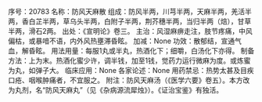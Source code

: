 序号：20783
名称：防风天麻散
组成：防风半两，川芎半两，天麻半两，羌活半两，香白芷半两，草乌头半两，白附子半两，荆芥穗半两，当归半两（焙），甘草半两，滑石2两。
出处：《宣明论》卷三。
主治：风湿麻痹走注，肢节疼痛，中风偏枯，或暴喑不语，内外风热壅滞昏眩。
加减：None
功效：散郁结，宣通气血，解昏眩。
用法用量：每服1丸或半丸，热酒化下；细嚼，白汤化下亦得。
制备方法：上为末。热酒化蜜少许，调半钱，加至1钱，觉药力运行微麻为度。或炼蜜为丸，如弹子大。
临床应用：None
各家论述：None
用药禁忌：热势太甚及目疾口疮、咽喉肿痛者，不宜服之。
附注：防风天麻汤（《医学六要》卷五）。本方改为丸剂，名“防风天麻丸”（见《杂病源流犀烛》）。《证治宝鉴》有独活。
